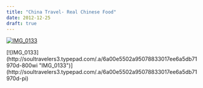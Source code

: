 ```yaml
---
title: "China Travel- Real Chinese Food"
date: 2012-12-25
draft: true
---
```


[![IMG_0133](https://soultravelers3.typepad.com/.a/6a00e5502a95078833017c350251cd970b-200wi "IMG_0133")](http://soultravelers3.typepad.com/.a/6a00e5502a95078833017c350251cd970b-pi)  
  
  
  
  
  
  
  
  

<!--more--> [![IMG_0133](http://soultravelers3.typepad.com/.a/6a00e5502a95078833017ee6a5db71970d-800wi "IMG_0133")](http://soultravelers3.typepad.com/.a/6a00e5502a95078833017ee6a5db71970d-pi)
